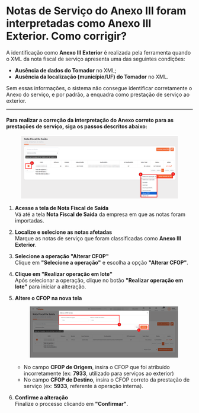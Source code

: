 # Notas de Serviço do Anexo III foram interpretadas como Anexo III Exterior. Como corrigir?

A identificação como **Anexo III Exterior** é realizada pela ferramenta quando o XML da nota fiscal de serviço apresenta uma das seguintes condições:

* **Ausência de dados do Tomador** no XML;
* **Ausência da localização (município/UF) do Tomador** no XML.

Sem essas informações, o sistema não consegue identificar corretamente o Anexo do serviço, e por padrão, a enquadra como prestação de serviço ao exterior.

***

#### Para realizar a correção da interpretação do Anexo correto para as prestações de serviço, siga os passos descritos abaixo:

<figure><img src="../.gitbook/assets/image.png" alt=""><figcaption></figcaption></figure>

1. **Acesse a tela de Nota Fiscal de Saída**\
   Vá até a tela **Nota Fiscal de Saída** da empresa em que as notas foram importadas.
2. **Localize e selecione as notas afetadas**\
   Marque as notas de serviço que foram classificadas como **Anexo III Exterior**.
3. **Selecione a operação "Alterar CFOP"**\
   Clique em **"Selecione a operação"** e escolha a opção **"Alterar CFOP"**.
4. **Clique em "Realizar operação em lote"**\
   Após selecionar a operação, clique no botão **"Realizar operação em lote"** para iniciar a alteração.
5.  **Altere o CFOP na nova tela**

    <figure><img src="../.gitbook/assets/image (1).png" alt=""><figcaption></figcaption></figure>

    * No campo **CFOP de Origem**, insira o CFOP que foi atribuído incorretamente (ex: **7933**, utilizado para serviços ao exterior)
    * No campo **CFOP de Destino**, insira o CFOP correto da prestação de serviço (ex: **5933**, referente à operação interna).
6. **Confirme a alteração**\
   Finalize o processo clicando em **"Confirmar"**.
